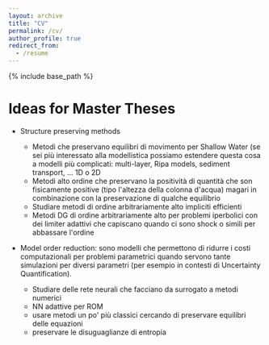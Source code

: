 ```yaml
---
layout: archive
title: "CV"
permalink: /cv/
author_profile: true
redirect_from:
  - /resume
---
```


{% include base_path %}


Ideas for Master Theses
======
* Structure preserving methods
   * Metodi che preservano equilibri di movimento per Shallow Water (se sei più interessato alla modellistica possiamo estendere questa cosa a modelli più complicati: multi-layer, Ripa models, sediment transport, ... 1D o 2D
   * Metodi alto ordine che preservano la positività di quantità che son fisicamente positive (tipo l'altezza della colonna d'acqua) magari in combinazione con la preservazione di qualche equilibrio
   * Studiare metodi di ordine arbitrariamente alto impliciti efficienti
   * Metodi DG di ordine arbitrariamente alto per problemi iperbolici con dei limiter adattivi che capiscano quando ci sono shock o simili per abbassare l'ordine

* Model order reduction: sono modelli che permettono di ridurre i costi computazionali per problemi parametrici quando servono tante simulazioni per diversi parametri (per esempio in contesti di Uncertainty Quantification).
   * Studiare delle rete neurali che facciano da surrogato a metodi numerici
   * NN adattive per ROM
   * usare metodi un po' più classici cercando di preservare equilibri delle equazioni
   * preservare le disuguaglianze di entropia 


